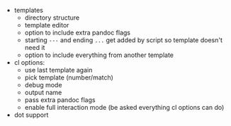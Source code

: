 - templates
    - directory structure
    - template editor
    - option to include extra pandoc flags
    - starting `---` and ending `...` get added by script so template doesn't need it
    - option to include everything from another template
- cl options:
  - use last template again
  - pick template (number/match)
  - debug mode
  - output name
  - pass extra pandoc flags
  - enable full interaction mode (be asked everything cl options can do)
- dot support
